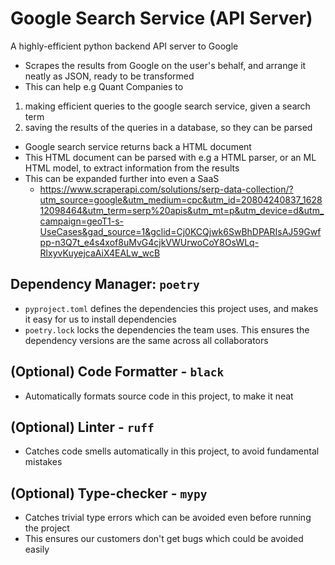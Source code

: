 # Google Search Service (API Server)

A highly-efficient python backend API server to Google
- Scrapes the results from Google on the user's behalf, and arrange it neatly as JSON, ready to be transformed
- This can help e.g Quant Companies to

1. making efficient queries to the google search service, given a search term
2. saving the results of the queries in a database, so they can be parsed
- Google search service returns back a HTML document
- This HTML document can be parsed with e.g a HTML parser, or an ML HTML model, to extract information from the results
- This can be expanded further into even a SaaS
  - https://www.scraperapi.com/solutions/serp-data-collection/?utm_source=google&utm_medium=cpc&utm_id=20804240837_162812098464&utm_term=serp%20apis&utm_mt=p&utm_device=d&utm_campaign=geoT1-s-UseCases&gad_source=1&gclid=Cj0KCQjwk6SwBhDPARIsAJ59Gwfpp-n3Q7t_e4s4xof8uMvG4cjkVWUrwoCoY8OsWLq-RlxyvKuyejcaAiX4EALw_wcB

## Dependency Manager: `poetry`
- `pyproject.toml` defines the dependencies this project uses, and makes it easy for us to install dependencies
- `poetry.lock` locks the dependencies the team uses. This ensures the dependency versions are the same across all collaborators

## (Optional) Code Formatter - `black`
- Automatically formats source code in this project, to make it neat

## (Optional) Linter - `ruff`
- Catches code smells automatically in this project, to avoid fundamental mistakes

## (Optional) Type-checker - `mypy`
- Catches trivial type errors which can be avoided even before running the project
- This ensures our customers don't get bugs which could be avoided easily